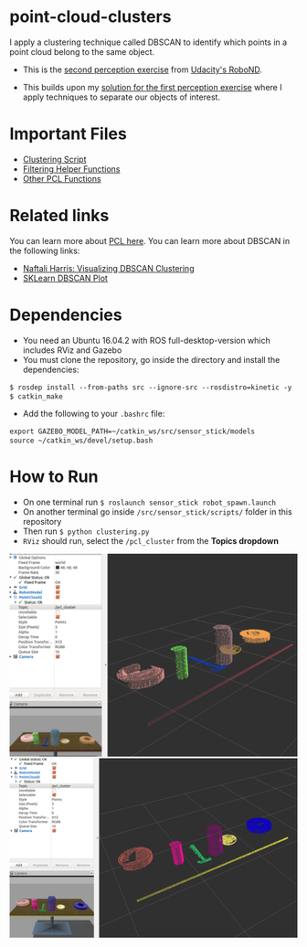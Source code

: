 # point-cloud-clusters

I apply a clustering technique called DBSCAN to identify which points in a point cloud belong to the same object.

- This is the [second perception exercise](https://github.com/udacity/RoboND-Perception-Exercises/tree/master/Exercise-2) 
from [Udacity's RoboND](https://www.udacity.com/robotics).

- This builds upon my [solution for the first perception exercise](https://github.com/mithi/point-cloud-filter) 
where I apply techniques to separate our objects of interest.

# Important Files
- [Clustering Script](./src/sensor_stick/scripts/clustering.py)
- [Filtering Helper Functions](./src/sensor_stick/scripts/filtering_helper.py)
- [Other PCL Functions](./src/sensor_stick/scripts/pcl_helper.py)

# Related links
You can learn more about [PCL here](http://pointclouds.org/documentation/tutorials/).
You can learn more about DBSCAN in the following links:
- [Naftali Harris: Visualizing DBSCAN Clustering](https://www.naftaliharris.com/blog/visualizing-dbscan-clustering/)
- [SKLearn DBSCAN Plot](http://scikit-learn.org/stable/auto_examples/cluster/plot_dbscan.html)

# Dependencies
- You need an Ubuntu 16.04.2 with ROS full-desktop-version which includes RViz and Gazebo
- You must clone the repository, go inside the directory and install the dependencies:
```
$ rosdep install --from-paths src --ignore-src --rosdistro=kinetic -y
$ catkin_make
```
 - Add the following to your `.bashrc` file:
 ```
export GAZEBO_MODEL_PATH=~/catkin_ws/src/sensor_stick/models
source ~/catkin_ws/devel/setup.bash
```

# How to Run
- On one terminal run `$ roslaunch sensor_stick robot_spawn.launch` 
- On another terminal go inside `/src/sensor_stick/scripts/` folder in this repository
- Then run `$ python clustering.py`
- `RViz` should run, select the `/pcl_cluster` from the **Topics dropdown**

![Clustered Objects](./img/screenshot.png)
![Clustered Objects](./img/screenshot2.png)

